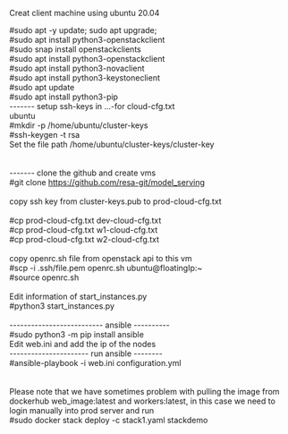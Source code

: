 Creat client machine using ubuntu 20.04<br/>

#sudo apt -y update; sudo apt upgrade;<br/>
#sudo apt install python3-openstackclient<br/>
#sudo snap install openstackclients<br/>
#sudo apt install python3-openstackclient<br/>
#sudo apt install python3-novaclient<br/>
#sudo apt install python3-keystoneclient<br/>
#sudo apt update<br/>
#sudo apt install python3-pip<br/>
------- setup ssh-keys in ...-for  cloud-cfg.txt<br/>
ubuntu<br/>
#mkdir -p /home/ubuntu/cluster-keys<br/>
#ssh-keygen -t rsa<br/>
Set the file path /home/ubuntu/cluster-keys/cluster-key<br/>
<br/>
<br/>
------- clone the github and create vms<br/>
#git clone https://github.com/resa-git/model_serving<br/>
<br/>
copy ssh key from cluster-keys.pub to prod-cloud-cfg.txt<br/><br/>
#cp  prod-cloud-cfg.txt  dev-cloud-cfg.txt<br/>
#cp  prod-cloud-cfg.txt  w1-cloud-cfg.txt<br/>
#cp  prod-cloud-cfg.txt  w2-cloud-cfg.txt<br/>
<br/>
copy openrc.sh file from openstack api to this vm<br/>
#scp -i .ssh/file.pem openrc.sh ubuntu@floatingIp:~<br/>
#source openrc.sh<br/>
<br/>
Edit information of start_instances.py<br/>
#python3 start_instances.py<br/>
<br/>
-------------------------- ansible ----------<br/>
#sudo python3 -m pip install ansible<br/>
Edit web.ini and add the ip of the nodes<br/>
---------------------- run ansible --------<br/>
#ansible-playbook -i web.ini configuration.yml<br/>
<br/>
<br/>
Please note that we have sometimes problem with pulling the image from dockerhub web_image:latest and workers:latest, in this case we need to login manually into prod server and run<br/>
#sudo docker stack deploy -c stack1.yaml stackdemo<br/>
